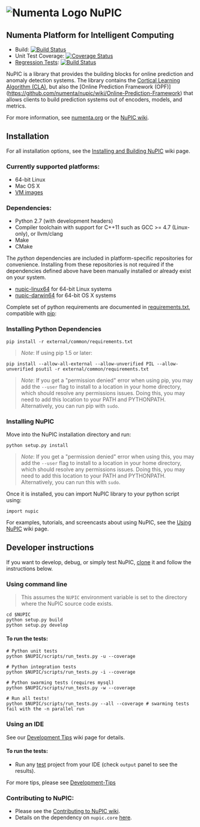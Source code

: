 # ![Numenta Logo](http://numenta.org/images/numenta-icon128.png) NuPIC

## Numenta Platform for Intelligent Computing

* Build: [![Build Status](https://travis-ci.org/numenta/nupic.png?branch=master)](https://travis-ci.org/numenta/nupic)
* Unit Test Coverage: [![Coverage Status](https://coveralls.io/repos/numenta/nupic/badge.png?branch=master)](https://coveralls.io/r/numenta/nupic?branch=master)
* [Regression Tests](https://github.com/numenta/nupic.regression): [![Build Status](https://travis-ci.org/numenta/nupic.regression.svg?branch=master)](https://travis-ci.org/numenta/nupic.regression)

NuPIC is a library that provides the building blocks for online prediction and anomaly detection systems.  The library contains the [Cortical Learning Algorithm (CLA)](https://github.com/numenta/nupic/wiki/Cortical-Learning-Algorithm), but also the [Online Prediction Framework (OPF)] (https://github.com/numenta/nupic/wiki/Online-Prediction-Framework) that allows clients to build prediction systems out of encoders, models, and metrics.

For more information, see [numenta.org](http://numenta.org) or the [NuPIC wiki](https://github.com/numenta/nupic/wiki).

## Installation

For all installation options, see the [Installing and Building NuPIC](https://github.com/numenta/nupic/wiki/Installing-and-Building-NuPIC) wiki page.

### Currently supported platforms:

 * 64-bit Linux
 * Mac OS X
 * [VM images](https://github.com/numenta/nupic/wiki/Running-Nupic-in-a-Virtual-Machine)

### Dependencies:

 * Python 2.7 (with development headers)
 * Compiler toolchain with support for C++11 such as GCC >= 4.7 (Linux-only), or llvm/clang
 * Make
 * CMake

The _python_ dependencies are included in platform-specific repositories for convenience. Installing from these repositories is not required if the dependencies defined above have been manually installed or already exist on your system.

* [nupic-linux64](https://github.com/numenta/nupic-linux64) for 64-bit Linux systems
* [nupic-darwin64](https://github.com/numenta/nupic-darwin64) for 64-bit OS X systems

Complete set of python requirements are documented in [requirements.txt](/external/common/requirements.txt),
compatible with [pip](http://www.pip-installer.org/en/latest/cookbook.html#requirements-files):

### Installing Python Dependencies

    pip install -r external/common/requirements.txt

> _Note_: If using pip 1.5 or later:

    pip install --allow-all-external --allow-unverified PIL --allow-unverified psutil -r external/common/requirements.txt

> _Note_: If you get a "permission denied" error when using pip, you may add the `--user` flag to install to a location in your home directory, which should resolve any permissions issues. Doing this, you may need to add this location to your PATH and PYTHONPATH. Alternatively, you can run pip with `sudo`.

### Installing NuPIC

Move into the NuPIC installation directory and run:

    python setup.py install

> _Note_: If you get a "permission denied" error when using this, you may add the `--user` flag to install to a location in your home directory, which should resolve any permissions issues. Doing this, you may need to add this location to your PATH and PYTHONPATH. Alternatively, you can run this with `sudo`.

Once it is installed, you can import NuPIC library to your python script using:

    import nupic

For examples, tutorials, and screencasts about using NuPIC, see the [Using NuPIC](https://github.com/numenta/nupic/wiki/Using-NuPIC) wiki page.

## Developer instructions

If you want to develop, debug, or simply test NuPIC, [clone](https://github.com/numenta/nupic/wiki/Installing-and-Building-NuPIC#for-potential-contributors) it and follow the instructions below.

### Using command line

> This assumes the `NUPIC` environment variable is set to the directory where the NuPIC source code exists.

    cd $NUPIC
    python setup.py build
    python setup.py develop

#### To run the tests:

    # Python unit tests
    python $NUPIC/scripts/run_tests.py -u --coverage
    
    # Python integration tests
    python $NUPIC/scripts/run_tests.py -i --coverage
    
    # Python swarming tests (requires mysql)
    python $NUPIC/scripts/run_tests.py -w --coverage
    
    # Run all tests!
    python $NUPIC/scripts/run_tests.py --all --coverage # swarming tests fail with the -n parallel run

### Using an IDE

See our [Development Tips](https://github.com/numenta/nupic/wiki/Development-Tips) wiki page for details.

#### To run the tests:

 * Run any [test](#run-the-tests) project from your IDE (check `output` panel to see the results).

For more tips, please see [Development-Tips](https://github.com/numenta/nupic/wiki/Development-Tips)

### Contributing to NuPIC:

 * Please see the [Contributing to NuPIC wiki](https://github.com/numenta/nupic/wiki/Contributing-to-NuPIC).
 * Details on the dependency on `nupic.core` [here](https://github.com/numenta/nupic/wiki/Installing-and-Building-NuPIC#relationship-with-nupiccore).

